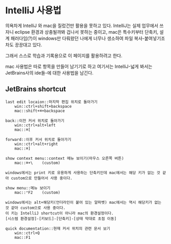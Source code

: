 # IntelliJ 사용법

의욕차게 IntelliJ 와 mac을 질렀건만 활용을 못하고 있다. IntelliJ는 실제 업무에서 쓰자니 eclipse 환경과 상충될까봐 겁나서 못하는 중이고, mac은 특수키부터 단축키, 설계 패러다임(?)이 windows만 다뤄왔던 나에게 너무나 생소하여 파일 복사-붙여넣기조차도 끙끙대고 있다.

그래서 스스로 학습과 기록용으로 이 페이지를 활용하려고 한다.

mac 사용법은 따로 항목을 만들어 남기기로 하고 여기서는 IntelliJ-넓게 봐서는 JetBrains사의 ide들-에 대한 사용법을 남긴다.


## JetBrains shortcut
```
last edit locaion::마지막 편집 위치로 돌아가기
	win::ctrl+shift+backspace
	mac::shift+⌘+backspace
```
```
back::이전 커서 위치로 돌아가기
	win::ctrl+alt+left
	mac::⌘[

forward::이후 커서 위치로 돌아가기
	win::ctrl+alt+right
	mac::⌘]

```
```
show context menu::context 메뉴 보이기(마우스 오른쪽 버튼)
	mac::⌘+\	(custom)

windows에서는 print 키로 유용하게 사용하는 단축키인데 mac에서는 해당 키가 없는 것 같아 custom으로 만들어서 사용 중이다.
```
```
show menu::메뉴 보이기
	mac::⌃F2	(custom)

windows에서는 alt+해당키(언더라인이 붙어 있는 알파벳) mac에서는 역시 해당키가 없는 것 같아 custom으로 사용 중이다.
이 키는 IntelliJ shortcut이 아니라 mac의 환경설정이다.
[시스템 환경설정]-[키보드]-[단축키]-[상태 막대로 초점 이동]
```
```
quick documentation::현재 커서 위치의 관련 문서 보기
	win::ctrl+Q
	mac::F1
```
